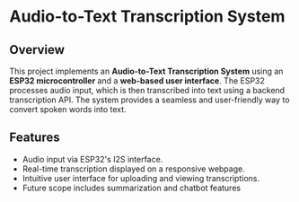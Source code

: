 
# Audio-to-Text Transcription System  

## Overview  
This project implements an **Audio-to-Text Transcription System** using an **ESP32 microcontroller** and a **web-based user interface**. The ESP32 processes audio input, which is then transcribed into text using a backend transcription API. The system provides a seamless and user-friendly way to convert spoken words into text.  

## Features  
- Audio input via ESP32's I2S interface.  
- Real-time transcription displayed on a responsive webpage.  
- Intuitive user interface for uploading and viewing transcriptions.
- Future scope includes summarization and chatbot features 


